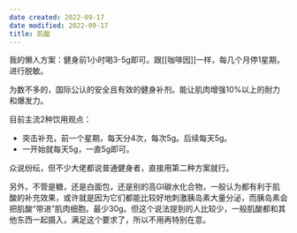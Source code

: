 ```yaml
---
date created: 2022-09-17
date modified: 2022-09-17
title: 肌酸
---
```

我的懒人方案：健身前1小时喝3-5g即可。跟[[咖啡因]]一样，每几个月停1星期，进行脱敏。

为数不多的，国际公认的安全且有效的健身补剂。能让肌肉增强10%以上的耐力和爆发力。

目前主流2种饮用观点：
- 突击补充，前一个星期，每天分4次，每次5g。后续每天5g。
- 一开始就每天5g，一直5g即可。

众说纷纭，但不少大佬都说普通健身者，直接用第二种方案就行。

另外，不管是糖，还是白面包，还是别的高GI碳水化合物，一般认为都有利于肌酸的补充效果，或许就是因为它们都能比较好地刺激胰岛素大量分泌，而胰岛素会把肌酸“带进”肌肉细胞。最少30g。但这个说法提到的人比较少，一般肌酸都和其他东西一起摄入，满足这个要求了，所以不用再特别在意。